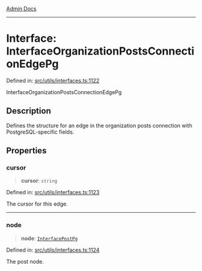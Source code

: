 [Admin Docs](/)

***

# Interface: InterfaceOrganizationPostsConnectionEdgePg

Defined in: [src/utils/interfaces.ts:1122](https://github.com/PalisadoesFoundation/talawa-admin/blob/main/src/utils/interfaces.ts#L1122)

InterfaceOrganizationPostsConnectionEdgePg

## Description

Defines the structure for an edge in the organization posts connection with PostgreSQL-specific fields.

## Properties

### cursor

> **cursor**: `string`

Defined in: [src/utils/interfaces.ts:1123](https://github.com/PalisadoesFoundation/talawa-admin/blob/main/src/utils/interfaces.ts#L1123)

The cursor for this edge.

***

### node

> **node**: [`InterfacePostPg`](InterfacePostPg.md)

Defined in: [src/utils/interfaces.ts:1124](https://github.com/PalisadoesFoundation/talawa-admin/blob/main/src/utils/interfaces.ts#L1124)

The post node.
